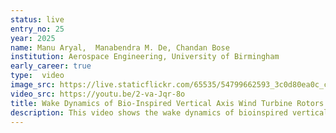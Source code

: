 ```yaml
---
status: live
entry_no: 25
year: 2025
name: Manu Aryal,  Manabendra M. De, Chandan Bose
institution: Aerospace Engineering, University of Birmingham
early_career: true
type:  video
image_src: https://live.staticflickr.com/65535/54799662593_3c0d80ea0c_c.jpg
video_src: https://youtu.be/2-va-Jqr-8o
title: Wake Dynamics of Bio-Inspired Vertical Axis Wind Turbine Rotors
description: This video shows the wake dynamics of bioinspired vertical-axis wind turbine rotors by carrying out three-dimensional numerical simulations at a Reynolds number in the order of 104. An Arbitrary Lagrangian-Eulerian framework is employed, utilising a sliding meshing technique with the Arbitrary Mesh Interface boundary condition. In the current simulation setup, we assign rotational motion to an inner rotating region comprising the turbine geometry, while the outer region of the domain remains stationary. The simulation was carried out using the finite volume Navier-Stokes solver within OpenFOAM on the ARCHER2 HPC system. Workload distribution via the scotch domain decomposition method enabled efficient use of large numbers of CPUs, reducing the extensive computational cost.  The bioinspired turbines are ideal for urban use&colon; they start easily in low winds and perform consistently across a broad range of wind conditions, surpassing conventional designs in peak output conditions.
---
```


